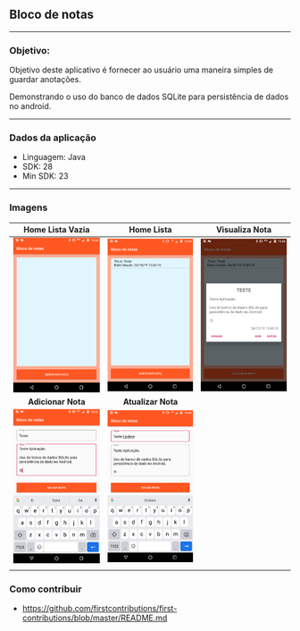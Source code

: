 ## Bloco de notas

---

### Objetivo:

Objetivo deste aplicativo é fornecer ao usuário uma maneira simples de guardar anotações.

Demonstrando o uso do banco de dados SQLite para persistência de dados no android.

---

### Dados da aplicação

- Linguagem: Java
- SDK: 28
- Min SDK: 23

---

### Imagens

|                       Home Lista Vazia                       |                          Home Lista                          |                        Visualiza Nota                        |
| :----------------------------------------------------------: | :----------------------------------------------------------: | :----------------------------------------------------------: |
| <img src="https://github.com/roger8b/BlocoDeNotas/blob/master/images/home_1.png" width="250" /> | <img src="https://github.com/roger8b/BlocoDeNotas/blob/master/images/home_2.png" width="250" /> | <img src="https://github.com/roger8b/BlocoDeNotas/blob/master/images/home_3.png" width="250" /> |
|                      **Adicionar Nota**                      |                      **Atualizar Nota**                      |                                                              |
| <img src="https://github.com/roger8b/BlocoDeNotas/blob/master/images/new_note_1.png" width="250" /> | <img src="https://github.com/roger8b/BlocoDeNotas/blob/master/images/update_note_1.png" width="250" /> |                                                              |
|                                                              |                                                              |                                                              |




### Como contribuir

- https://github.com/firstcontributions/first-contributions/blob/master/README.md
